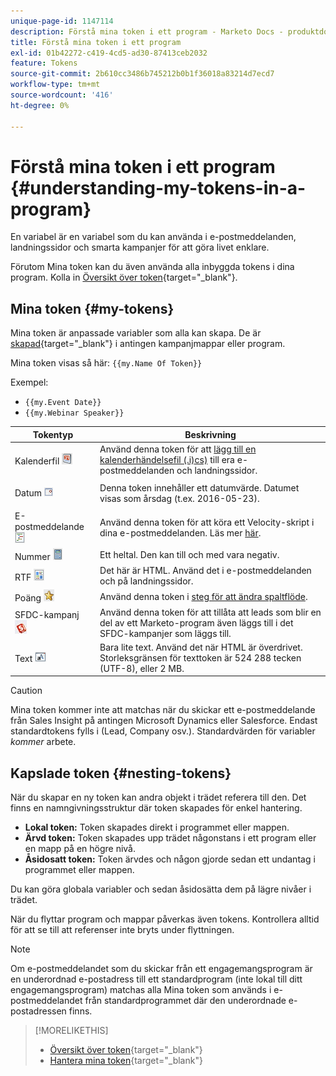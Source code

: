```yaml
---
unique-page-id: 1147114
description: Förstå mina token i ett program - Marketo Docs - produktdokumentation
title: Förstå mina token i ett program
exl-id: 01b42272-c419-4cd5-ad30-87413ceb2032
feature: Tokens
source-git-commit: 2b610cc3486b745212b0b1f36018a83214d7ecd7
workflow-type: tm+mt
source-wordcount: '416'
ht-degree: 0%

---
```


# Förstå mina token i ett program {#understanding-my-tokens-in-a-program}

En variabel är en variabel som du kan använda i e-postmeddelanden, landningssidor och smarta kampanjer för att göra livet enklare.

Förutom Mina token kan du även använda alla inbyggda tokens i dina program. Kolla in [Översikt över token](/help/marketo/product-docs/demand-generation/landing-pages/personalizing-landing-pages/tokens-overview.md){target="_blank"}.

## Mina token  {#my-tokens}

Mina token är anpassade variabler som alla kan skapa. De är [skapad](/help/marketo/product-docs/core-marketo-concepts/programs/tokens/managing-my-tokens.md){target="_blank"} i antingen kampanjmappar eller program.

Mina token visas så här: `{{my.Name Of Token}}`

Exempel:

* `{{my.Event Date}}`
* `{{my.Webinar Speaker}}`

<table> 
 <thead> 
  <tr> 
   <th>Tokentyp</th> 
   <th>Beskrivning</th> 
  </tr> 
 </thead> 
 <tbody> 
  <tr> 
   <td>Kalenderfil <img alt="—" src="assets/image2014-9-25-16-3a44-3a19.png" data-linked-resource-id="3083230" data-linked-resource-type="attachment" data-base-url="https://docs.marketo.com" data-linked-resource-container-id="1147114"></td> 
   <td>Använd denna token för att <a href="/help/marketo/product-docs/email-marketing/general/functions-in-the-editor/create-a-calendar-event-ics-file.md">lägg till en kalenderhändelsefil (.i)</a><a href="/help/marketo/product-docs/email-marketing/general/functions-in-the-editor/create-a-calendar-event-ics-file.md">cs)</a> till era e-postmeddelanden och landningssidor.</td> 
  </tr> 
  <tr> 
   <td><p>Datum <img alt="—" src="assets/image2014-9-25-16-3a44-3a47.png" data-linked-resource-id="3083231" data-linked-resource-type="attachment" data-base-url="https://docs.marketo.com" data-linked-resource-container-id="1147114"></p></td> 
   <td>Denna token innehåller ett datumvärde. Datumet visas som årsdag (t.ex. 2016-05-23).</td> 
  </tr> 
  <tr> 
   <td>E-postmeddelande <img alt="—" src="assets/image2014-9-25-16-3a45-3a4.png" data-linked-resource-id="3083232" data-linked-resource-type="attachment" data-base-url="https://docs.marketo.com" data-linked-resource-container-id="1147114"></td> 
   <td>Använd denna token för att köra ett Velocity-skript i dina e-postmeddelanden. Läs mer <a href="https://experienceleague.adobe.com/en/docs/marketo-developer/marketo/email-scripting" title="Följ länk" rel="nofollow">här</a>. </td> 
  </tr> 
  <tr> 
   <td>Nummer<span> <img alt="—" src="assets/image2014-9-25-16-3a45-3a25.png" data-linked-resource-id="3083233" data-linked-resource-type="attachment" data-base-url="https://docs.marketo.com" data-linked-resource-container-id="1147114"></span></td> 
   <td>Ett heltal. Den kan till och med vara negativ.</td> 
  </tr> 
  <tr> 
   <td>RTF <img alt="—" src="assets/image2014-9-25-16-3a46-3a22.png" data-linked-resource-id="3083234" data-linked-resource-type="attachment" data-base-url="https://docs.marketo.com" data-linked-resource-container-id="1147114"></td> 
   <td>Det här är HTML. Använd det i e-postmeddelanden och på landningssidor.</td> 
  </tr> 
  <tr> 
   <td>Poäng <img alt="—" src="assets/image2014-9-25-16-3a46-3a39.png" data-linked-resource-id="3083235" data-linked-resource-type="attachment" data-base-url="https://docs.marketo.com" data-linked-resource-container-id="1147114"></td> 
   <td>Använd denna token i <a href="/help/marketo/product-docs/core-marketo-concepts/smart-campaigns/flow-actions/use-tokens-in-flow-steps.md">steg för att ändra spaltflöde</a>. </td> 
  </tr> 
  <tr> 
   <td colspan="1">SFDC-kampanj <img alt="—" src="assets/sfdc-campaign-icon.jpg" data-linked-resource-id="11379761" data-linked-resource-type="attachment" data-base-url="https://docs.marketo.com" data-linked-resource-container-id="1147114" title="—"></td> 
   <td colspan="1">Använd denna token för att tillåta att leads som blir en del av ett Marketo-program även läggs till i det SFDC-kampanjer som läggs till.</td> 
  </tr> 
  <tr> 
   <td>Text <img alt="—" src="assets/image2014-9-25-16-3a46-3a54.png" data-linked-resource-id="3083236" data-linked-resource-type="attachment" data-base-url="https://docs.marketo.com" data-linked-resource-container-id="1147114"></td> 
   <td>Bara lite text. Använd det när HTML är överdrivet. Storleksgränsen för texttoken är 524 288 tecken (UTF-8), eller 2 MB.</td> 
  </tr> 
 </tbody> 
</table>

>[!CAUTION]
>
>Mina token kommer inte att matchas när du skickar ett e-postmeddelande från Sales Insight på antingen Microsoft Dynamics eller Salesforce. Endast standardtokens fylls i (Lead, Company osv.). Standardvärden för variabler _kommer_ arbete.

## Kapslade token {#nesting-tokens}

När du skapar en ny token kan andra objekt i trädet referera till den. Det finns en namngivningsstruktur där token skapades för enkel hantering.

* **Lokal token:** Token skapades direkt i programmet eller mappen.
* **Ärvd token:** Token skapades upp trädet någonstans i ett program eller en mapp på en högre nivå.
* **Åsidosatt token:** Token ärvdes och någon gjorde sedan ett undantag i programmet eller mappen.

Du kan göra globala variabler och sedan åsidosätta dem på lägre nivåer i trädet.

När du flyttar program och mappar påverkas även tokens. Kontrollera alltid för att se till att referenser inte bryts under flyttningen.

>[!NOTE]
>
>Om e-postmeddelandet som du skickar från ett engagemangsprogram är en underordnad e-postadress till ett standardprogram (inte lokal till ditt engagemangsprogram) matchas alla Mina token som används i e-postmeddelandet från standardprogrammet där den underordnade e-postadressen finns.

>[!MORELIKETHIS]
>
>* [Översikt över token](/help/marketo/product-docs/demand-generation/landing-pages/personalizing-landing-pages/tokens-overview.md){target="_blank"}
>* [Hantera mina token](/help/marketo/product-docs/core-marketo-concepts/programs/tokens/managing-my-tokens.md){target="_blank"}
